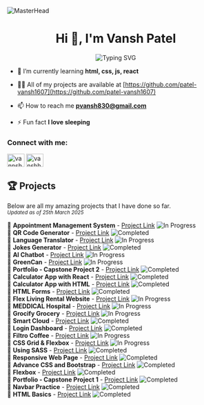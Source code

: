 ![MasterHead](https://1.bp.blogspot.com/-7A4WynwLsMw/XbBpCXG8fHI/AAAAAAAAMt4/uOa1bpLskYgrwGbllhSu2SDj_Mig8SXJQCLcBGAsYHQ/s1600/2000_600px.gif)
<h1 align="center">Hi 👋, I'm Vansh Patel</h1>
<p align="center">
<img src="https://readme-typing-svg.herokuapp.com?font=Fira+Code&pause=1000&color=3CDB85&center=true&vCenter=true&width=435&lines=Graphic+Designer;Full-Stack+Engineering+Student;Photographer;Videographer;Video+Editor;UI/UX+Designer;Proud+Developer;" alt="Typing SVG" />

- 🌱 I’m currently learning **html, css, js, react**

- 👨‍💻 All of my projects are available at [https://github.com/patel-vansh1607](https://github.com/patel-vansh1607)

- 📫 How to reach me **pvansh830@gmail.com**

- ⚡ Fun fact **I love sleeping**



</p>
<h3 align="left">Connect with me:</h3>
<p align="left">
<a href="https://instagram.com/vannshh.patell" target="blank"><img align="center" src="https://raw.githubusercontent.com/rahuldkjain/github-profile-readme-generator/master/src/images/icons/Social/instagram.svg" alt="vannshh.patell" height="30" width="40" /></a>
<a href="https://www.leetcode.com/vanshhhhh789" target="blank"><img align="center" src="https://raw.githubusercontent.com/rahuldkjain/github-profile-readme-generator/master/src/images/icons/Social/leet-code.svg" alt="vanshhhhh789" height="30" width="40" /></a>
</p>

## 🏆 Projects  
Below are all my amazing projects that I have done so far. <br>
<sub>_Updated as of 25th March 2025_</sub>

🔹 **Appointment Management System** - [Project Link](https://github.com/patel-vansh1607/appointment-management-system)  ![In Progress](https://img.shields.io/badge/In%20Progress-FFA500?style=flat-square&color=FFA500) <br>
🔹 **QR Code Generator** - [Project Link](https://github.com/patel-vansh1607/qr-code-generator)  ![Completed](https://img.shields.io/badge/Completed-00C853?style=flat-square&color=00C853) <br>
🔹 **Language Translator** - [Project Link](https://github.com/patel-vansh1607/language-translator)  ![In Progress](https://img.shields.io/badge/In%20Progress-FFA500?style=flat-square&color=FFA500) <br>
🔹 **Jokes Generator** - [Project Link](https://github.com/patel-vansh1607/jokes_generator)  ![Completed](https://img.shields.io/badge/Completed-00C853?style=flat-square&color=00C853) <br>
🔹 **AI Chatbot** - [Project Link](https://github.com/patel-vansh1607/open-ai) ![In Progress](https://img.shields.io/badge/In%20Progress-FFA500?style=flat-square&color=FFA500) <br>
🔹 **GreenCan** - [Project Link]( https://github.com/patel-vansh1607/greencan) ![In Progress](https://img.shields.io/badge/In%20Progress-FFA500?style=flat-square&color=FFA500) <br>
🔹 **Portfolio - Capstone Project 2** - [Project Link](https://github.com/patel-vansh1607/capstone-project-mod-1)  ![Completed](https://img.shields.io/badge/Completed-00C853?style=flat-square&color=00C853) <br>
🔹 **Calculator App with React** - [Project Link](https://github.com/patel-vansh1607/calculator-app-react)  ![Completed](https://img.shields.io/badge/Completed-00C853?style=flat-square&color=00C853) <br>
🔹 **Calculator App with HTML** - [Project Link](https://github.com/patel-vansh1607/calculator-app) ![Completed](https://img.shields.io/badge/Completed-00C853?style=flat-square&color=00C853) <br>
🔹 **HTML Forms** - [Project Link](https://github.com/patel-vansh1607/html-forms)  ![Completed](https://img.shields.io/badge/Completed-00C853?style=flat-square&color=00C853) <br>
🔹 **Flex Living Rental Website** - [Project Link](https://github.com/patel-vansh1607/flex-living-rental-website) ![In Progress](https://img.shields.io/badge/In%20Progress-FFA500?style=flat-square&color=FFA500) <br>
🔹 **MEDDICAL Hospital** - [Project Link](https://github.com/patel-vansh1607/MEDDICAL-hospital-website) ![In Progress](https://img.shields.io/badge/In%20Progress-FFA500?style=flat-square&color=FFA500) <br>
🔹 **Grocify Grocery** - [Project Link](https://github.com/patel-vansh1607/grocify-grocery) ![In Progress](https://img.shields.io/badge/In%20Progress-FFA500?style=flat-square&color=FFA500) <br>
🔹 **Smart Cloud** - [Project Link](https://github.com/patel-vansh1607/smart-cloud) ![Completed](https://img.shields.io/badge/Completed-00C853?style=flat-square&color=00C853) <br>
🔹 **Login Dashboard** - [Project Link](https://github.com/patel-vansh1607/login-dashboard) ![Completed](https://img.shields.io/badge/Completed-00C853?style=flat-square&color=00C853) <br>
🔹 **Filtro Coffee** - [Project Link](https://github.com/patel-vansh1607/filtro-coffee-website) ![In Progress](https://img.shields.io/badge/In%20Progress-FFA500?style=flat-square&color=FFA500) <br>
🔹 **CSS Grid & Flexbox** - [Project Link](https://github.com/patel-vansh1607/filtro-coffee-website) ![In Progress](https://img.shields.io/badge/In%20Progress-FFA500?style=flat-square&color=FFA500) <br>
🔹 **Using SASS** - [Project Link](https://github.com/patel-vansh1607/using-sass-) ![Completed](https://img.shields.io/badge/Completed-00C853?style=flat-square&color=00C853) <br>
🔹 **Responsive Web Page** - [Project Link](https://github.com/patel-vansh1607/responsive-web-page) ![Completed](https://img.shields.io/badge/Completed-00C853?style=flat-square&color=00C853) <br>
🔹 **Advance CSS and Bootstrap** - [Project Link](https://github.com/patel-vansh1607/adv-css-and-bootstrap) ![Completed](https://img.shields.io/badge/Completed-00C853?style=flat-square&color=00C853) <br>
🔹 **Flexbox** - [Project Link](https://github.com/patel-vansh1607/online-exam-flexbox) ![Completed](https://img.shields.io/badge/Completed-00C853?style=flat-square&color=00C853) <br>
🔹 **Portfolio - Capstone Project 1** - [Project Link](https://github.com/patel-vansh1607/portfolio-1) ![Completed](https://img.shields.io/badge/Completed-00C853?style=flat-square&color=00C853) <br>
🔹 **Navbar Practice** - [Project Link](https://github.com/patel-vansh1607/nav-bar) ![Completed](https://img.shields.io/badge/Completed-00C853?style=flat-square&color=00C853) <br>
🔹 **HTML Basics** - [Project Link](https://github.com/patel-vansh1607/week-2-html) ![Completed](https://img.shields.io/badge/Completed-00C853?style=flat-square&color=00C853) <br>





